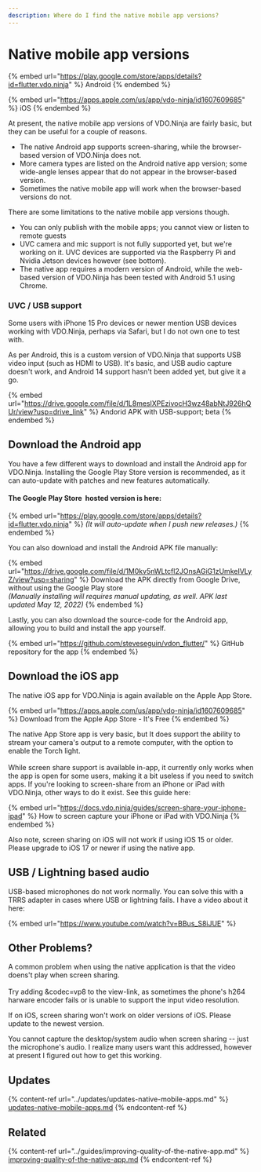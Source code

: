 ```yaml
---
description: Where do I find the native mobile app versions?
---
```


# Native mobile app versions

{% embed url="https://play.google.com/store/apps/details?id=flutter.vdo.ninja" %}
Android
{% endembed %}

{% embed url="https://apps.apple.com/us/app/vdo-ninja/id1607609685" %}
iOS
{% endembed %}

At present, the native mobile app versions of VDO.Ninja are fairly basic, but they can be useful for a couple of reasons.

* The native Android app supports screen-sharing, while the browser-based version of VDO.Ninja does not.
* More camera types are listed on the Android native app version; some wide-angle lenses appear that do not appear in the browser-based version.
* Sometimes the native mobile app will work when the browser-based versions do not.

There are some limitations to the native mobile app versions though.

* You can only publish with the mobile apps; you cannot view or listen to remote guests
* UVC camera and mic support is not fully supported yet, but we're working on it. UVC devices are supported via the Raspberry Pi and Nvidia Jetson devices however (see bottom).
* The native app requires a modern version of Android, while the web-based version of VDO.Ninja has been tested with Android 5.1 using Chrome.

### UVC / USB support

Some users with iPhone 15 Pro devices or newer mention USB devices working with VDO.Ninja, perhaps via Safari, but I do not own one to test with.

As per Android, this is a custom version of VDO.Ninja that supports USB video input (such as HDMI to USB). It's basic, and USB audio capture doesn't work, and Android 14 support hasn't been added yet, but give it a go.

{% embed url="https://drive.google.com/file/d/1L8meslXPEzivocH3wz48abNtJ926hQUr/view?usp=drive_link" %}
Andorid APK with USB-support; beta
{% endembed %}

## Download the Android app

You have a few different ways to download and install the Android app for VDO.Ninja. Installing the Google Play Store version is recommended, as it can auto-update with patches and new features automatically.

#### The **Google Play Store** <img src="../.gitbook/assets/image (116) (1).png" alt="" data-size="line"> hosted version is here:&#x20;

{% embed url="https://play.google.com/store/apps/details?id=flutter.vdo.ninja" %}
_(It will auto-update when I push new releases.)_
{% endembed %}

You can also download and install the Android APK file manually:

{% embed url="https://drive.google.com/file/d/1M0kv5nWLtcfl2JOnsAGiG1zUmkeIVLyZ/view?usp=sharing" %}
Download the APK directly from Google Drive, without using the Google Play store\
_(Manually installing will requires manual updating, as well.  APK last updated May 12, 2022)_
{% endembed %}

Lastly, you can also download the source-code for the Android app, allowing you to build and install the app yourself.

{% embed url="https://github.com/steveseguin/vdon_flutter/" %}
GitHub repository for the app
{% endembed %}

## Download the iOS app

The native iOS app for VDO.Ninja is again available on the Apple App Store.&#x20;

{% embed url="https://apps.apple.com/us/app/vdo-ninja/id1607609685" %}
Download from the Apple App Store - It's Free
{% endembed %}

The native App Store app is very basic, but It does support the ability to stream your camera's output to a remote computer, with the option to enable the Torch light.\
\
While screen share support is available in-app, it currently only works when the app is open for some users, making it a bit useless if you need to switch apps. If you're looking to screen-share from an iPhone or iPad with VDO.Ninja, other ways to do it exist.  See this guide here:&#x20;

{% embed url="https://docs.vdo.ninja/guides/screen-share-your-iphone-ipad" %}
How to screen capture your iPhone or iPad with VDO.Ninja
{% endembed %}

Also note, screen sharing on iOS will not work if using iOS 15 or older. Please upgrade to iOS 17 or newer if using the native app.

## USB / Lightning based audio

USB-based microphones do not work normally.  You can solve this with a TRRS adapter in cases where USB or lightning fails.  I have a video about it here:

{% embed url="https://www.youtube.com/watch?v=BBus_S8iJUE" %}

## Other Problems?

A common problem when using the native application is that the video doens't play when screen sharing.\
\
Try adding \&codec=vp8 to the view-link, as sometimes the phone's h264 harware encoder fails or is unable to support the input video resolution.

If on iOS, screen sharing won't work on older versions of iOS. Please update to the newest version.

You cannot capture the desktop/system audio when screen sharing -- just the microphone's audio. I realize many users want this addressed, however at present I figured out how to get this working.

## Updates

{% content-ref url="../updates/updates-native-mobile-apps.md" %}
[updates-native-mobile-apps.md](../updates/updates-native-mobile-apps.md)
{% endcontent-ref %}

## Related

{% content-ref url="../guides/improving-quality-of-the-native-app.md" %}
[improving-quality-of-the-native-app.md](../guides/improving-quality-of-the-native-app.md)
{% endcontent-ref %}
